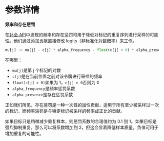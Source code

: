 # 参数详情

**频率和存在惩罚**

在[补全 API](/api/补全)中发现的频率和存在惩罚可用于降低对标记的重复序列进行采样的可能性。他们通过添加贡献直接修改 logits（非标准化对数概率）来工作。

```python
mu[j] -> mu[j] - c[j] * alpha_frequency - float(c[j] > 0) * alpha_presence
```

在哪里：

- `mu[j]`是第 j 个标记的对数
- `c[j]`是在当前位置之前对该令牌进行采样的频率
- `float(c[j] > 0)`如果为 1，`c[j] > 0`否则为 0
- `alpha_frequency`是频率惩罚系数
- `alpha_presence`是存在惩罚系数

正如我们所见，存在惩罚是一种一次性的加性贡献，适用于所有至少被采样过一次的标记，而频率惩罚是与特定标记被采样的频率成正比的贡献。

如果目标只是稍微减少重复样本，则惩罚系数的合理值约为 0.1 到 1。如果目标是强烈抑制重复，那么可以将系数增加到 2，但这会显着降低样本质量。负值可用于增加重复的可能性。